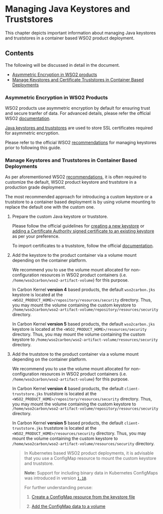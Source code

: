# Managing Java Keystores and Truststores

This chapter depicts important information about managing Java keystores and truststores in a container based
WSO2 product deployment.

## Contents

The following will be discussed in detail in the document.

* [Asymmetric Encryption in WSO2 products](#asymmetric-encryption-in-wso2-products)
* [Manage Keystores and Certificate Truststores in Container Based Deployments](#manage-keystores-and-certificate-truststores-in-container-based-deployments)

### Asymmetric Encryption in WSO2 Products

WSO2 products use asymmetric encryption by default for ensuring trust and secure tranfer of data. For advanced details,
please refer the official WSO2 [documentation](https://docs.wso2.com/display/ADMIN44x/Using+Asymmetric+Encryption#UsingAsymmetricEncryption-setting_up_keystoresUsageofkeystoresinWSO2products).

[Java keystores and truststores](https://docs.wso2.com/display/ADMIN44x/Using+Asymmetric+Encryption#UsingAsymmetricEncryption-Understandingkeystoresandtruststores)
are used to store SSL certificates required for asymmetric encryption.

Please refer to the official WSO2 [recommendations](https://docs.wso2.com/display/ADMIN44x/Using+Asymmetric+Encryption#UsingAsymmetricEncryption-recommendationsRecommendationsforsettingupkeystoresinWSO2products)
for managing keystores prior to following this guide.

### Manage Keystores and Truststores in Container Based Deployments

As per aforementioned WSO2 [recommendations](https://docs.wso2.com/display/ADMIN44x/Using+Asymmetric+Encryption#UsingAsymmetricEncryption-recommendationsRecommendationsforsettingupkeystoresinWSO2products),
it is often required to customize the default, WSO2 product keystore and truststore in a production grade deployment.

The most recommended approach for introducing a custom keystore or a truststore to a container based deployment is by using
volume mounting to replace the default one with the custom one.

1. Prepare the custom Java keystore or truststore.

   Please follow the official guidelines for [creating a new keystore](https://docs.wso2.com/display/ADMIN44x/Creating+New+Keystores#CreatingNewKeystores-Creatinganewkeystore)
   or [adding a Certificate Authority signed certificate to an existing keystore](https://docs.wso2.com/display/ADMIN44x/Creating+New+Keystores#CreatingNewKeystores-ca_certificateAddingCA-signedcertificatestokeystores)
   as per your preference.
   
   To import certificates to a truststore, follow the official [documentation](https://docs.wso2.com/display/ADMIN44x/Creating+New+Keystores#CreatingNewKeystores-Step3:Importingcertificatestothetruststore).
   
2. Add the keystore to the product container via a volume mount depending on the container platform.

   We recommend you to use the volume mount allocated for non-configuration resources in WSO2 product containers
   (i.e. `/home/wso2carbon/wso2-artifact-volume`) for this purpose.
   
   In Carbon Kernel **version 4** based products, the default `wso2carbon.jks` keystore is located at the
   `<WSO2_PRODUCT_HOME>/repository/resources/security` directory. Thus, you may mount the volume containing the
   custom keystore to `/home/wso2carbon/wso2-artifact-volume/repository/resources/security` directory.
   
   In Carbon Kernel **version 5** based products, the default `wso2carbon.jks` keystore is located at the
   `<WSO2_PRODUCT_HOME>/resources/security` directory. Thus, you may mount the volume containing the custom keystore
   to `/home/wso2carbon/wso2-artifact-volume/resources/security` directory.
   
3. Add the truststore to the product container via a volume mount depending on the container platform.

   We recommend you to use the volume mount allocated for non-configuration resources in WSO2 product containers
   (i.e. `/home/wso2carbon/wso2-artifact-volume`) for this purpose.
   
   In Carbon Kernel **version 4** based products, the default `client-truststore.jks` truststore is located at the
   `<WSO2_PRODUCT_HOME>/repository/resources/security` directory. Thus, you may mount the volume containing the
   custom keystore to `/home/wso2carbon/wso2-artifact-volume/repository/resources/security` directory.
   
   In Carbon Kernel **version 5** based products, the default `client-truststore.jks` truststore is located at the
   `<WSO2_PRODUCT_HOME>/resources/security` directory. Thus, you may mount the volume containing the custom keystore
   to `/home/wso2carbon/wso2-artifact-volume/resources/security` directory.
    
   > In Kubernetes based WSO2 product deployments, it is advisable that you use a ConfigMap resource to mount the custom keystore
   > and truststore.
   >
   > **Note:** Support for including binary data in Kubernetes ConfigMaps was introduced in version [`1.10`](https://github.com/kubernetes/kubernetes/blob/master/CHANGELOG/CHANGELOG-1.10.md#apps).
   > 
   > For further understanding peruse:
   >
   > 1. [Create a ConfigMap resource from the keystore file](https://kubernetes.io/docs/tasks/configure-pod-container/configure-pod-configmap/#create-configmaps-from-files)
   >
   > 2. [Add the ConfigMap data to a volume](https://kubernetes.io/docs/tasks/configure-pod-container/configure-pod-configmap/#add-configmap-data-to-a-volume)
